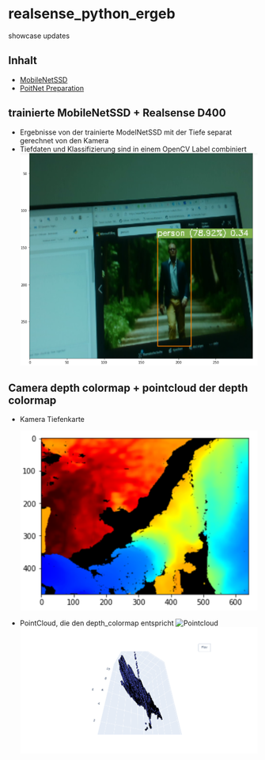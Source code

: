 # realsense_python_ergeb
showcase updates

## Inhalt
* [MobileNetSSD](#trainierte-MobileNetSSD-+-Realsense-D400)
* [PoitNet Preparation](#Camera-depth-colormap-+-pointcloud-of-the-depth-colormap)



## trainierte MobileNetSSD + Realsense D400
* Ergebnisse von der trainierte ModelNetSSD mit der Tiefe separat gerechnet von den Kamera
* Tiefdaten und Klassifizierung sind in einem OpenCV Label combiniert
      ![Pointcloud](person_mit_label.PNG) 


## Camera depth colormap + pointcloud der depth colormap
* Kamera Tiefenkarte

     ![Depth_colormap](depth_colormap.PNG)


* PointCloud, die den depth_colormap entspricht
      ![Pointcloud](realsense_pointcloud.gif)
      ![Pointcloud](realsense_pointcloud_image.png)
